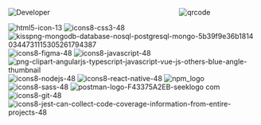 


![Developer](https://github.com/GuillaumeSere/GuillaumeSere/assets/75996200/dba19280-6fdc-403e-896e-6e16d5bfac17) &nbsp;&nbsp;&nbsp;&nbsp;&nbsp;&nbsp;&nbsp;&nbsp;&nbsp;&nbsp;&nbsp;&nbsp;&nbsp;&nbsp;&nbsp;&nbsp;&nbsp;&nbsp; &nbsp;&nbsp;&nbsp;&nbsp;&nbsp;&nbsp;&nbsp;&nbsp;&nbsp;&nbsp;&nbsp;&nbsp;&nbsp;&nbsp;&nbsp;&nbsp;&nbsp;&nbsp; &nbsp;&nbsp;&nbsp;&nbsp;&nbsp;&nbsp;&nbsp;&nbsp;&nbsp;&nbsp;&nbsp;&nbsp;&nbsp;&nbsp;&nbsp;&nbsp;&nbsp;&nbsp;&nbsp;&nbsp;&nbsp;&nbsp;&nbsp;&nbsp;&nbsp;&nbsp; ![qrcode](https://user-images.githubusercontent.com/75996200/215116847-53751d32-f597-4a5e-859e-1190b395cedd.png)



![html5-icon-13](https://github.com/GuillaumeSere/GuillaumeSere/assets/75996200/32611819-735a-425a-991c-d39d2c5e0dc7)  ![icons8-css3-48](https://github.com/GuillaumeSere/GuillaumeSere/assets/75996200/c9e44ec5-ee61-4f09-bcdd-55ad8b3ab90f)  ![kisspng-mongodb-database-nosql-postgresql-mongo-5b39f9e36b1814 0344731115305261794387](https://github.com/GuillaumeSere/GuillaumeSere/assets/75996200/d2c2a367-be76-422b-89e8-0601c2de434c)  ![icons8-figma-48](https://github.com/GuillaumeSere/GuillaumeSere/assets/75996200/7bfd0205-017a-4b7c-b4cd-317bff336fe9) ![icons8-javascript-48](https://github.com/GuillaumeSere/GuillaumeSere/assets/75996200/5897eb35-1ef0-4dca-9875-a63835df9a77)  ![png-clipart-angularjs-typescript-javascript-vue-js-others-blue-angle-thumbnail](https://github.com/GuillaumeSere/GuillaumeSere/assets/75996200/0930e192-8911-4be2-8f58-f61688190da5)  ![icons8-nodejs-48](https://github.com/GuillaumeSere/GuillaumeSere/assets/75996200/7f1de38f-f9ee-488d-9712-3274f3221983)  ![icons8-react-native-48](https://github.com/GuillaumeSere/GuillaumeSere/assets/75996200/896b4948-eabb-4fbc-9801-278d840134fa)  ![npm_logo](https://github.com/GuillaumeSere/GuillaumeSere/assets/75996200/9815eca6-1057-4c9c-b84a-2c8e937c489a)   ![icons8-sass-48](https://github.com/GuillaumeSere/GuillaumeSere/assets/75996200/a3d4fd98-59c2-41b8-9bd1-2a22df577408)  ![postman-logo-F43375A2EB-seeklogo com](https://github.com/GuillaumeSere/GuillaumeSere/assets/75996200/5004d6cb-47cd-4f43-9715-c47fee72bb9a)  ![icons8-git-48](https://github.com/GuillaumeSere/GuillaumeSere/assets/75996200/9152bbbb-33cf-4212-9fdd-ba051dd9b652)  ![icons8-jest-can-collect-code-coverage-information-from-entire-projects-48](https://github.com/GuillaumeSere/GuillaumeSere/assets/75996200/ac7ae3db-3166-4c16-b400-8f585652c5f6)











 


